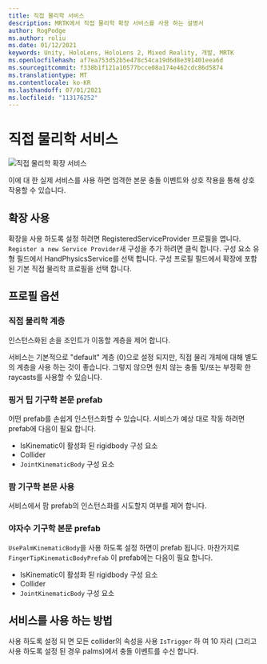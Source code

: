 ```yaml
---
title: 직접 물리학 서비스
description: MRTK에서 직접 물리학 확장 서비스를 사용 하는 설명서
author: RogPodge
ms.author: roliu
ms.date: 01/12/2021
keywords: Unity, HoloLens, HoloLens 2, Mixed Reality, 개발, MRTK
ms.openlocfilehash: af7ea753d52b5e478c54ca19d6d8e391401eea6d
ms.sourcegitcommit: f338b1f121a10577bcce08a174e462cdc86d5874
ms.translationtype: MT
ms.contentlocale: ko-KR
ms.lasthandoff: 07/01/2021
ms.locfileid: "113176252"
---
```

# <a name="hand-physics-service"></a>직접 물리학 서비스

![직접 물리학 확장 서비스](../images/hand-physics/MRTK_UX_HandPhysics_Main.jpg)

이에 대 한 실제 서비스를 사용 하면 엄격한 본문 충돌 이벤트와 상호 작용을 통해 상호 작용할 수 있습니다.

## <a name="enabling-the-extension"></a>확장 사용

확장을 사용 하도록 설정 하려면 RegisteredServiceProvider 프로필을 엽니다. `Register a new Service Provider`새 구성을 추가 하려면 클릭 합니다. 구성 요소 유형 필드에서 HandPhysicsService를 선택 합니다. 구성 프로필 필드에서 확장에 포함 된 기본 직접 물리학 프로필을 선택 합니다.

## <a name="profile-options"></a>프로필 옵션

### <a name="hand-physics-layer"></a>직접 물리학 계층

인스턴스화된 손을 조인트가 이동할 계층을 제어 합니다.

서비스는 기본적으로 "default" 계층 (0)으로 설정 되지만, 직접 물리 개체에 대해 별도의 계층을 사용 하는 것이 좋습니다. 그렇지 않으면 원치 않는 충돌 및/또는 부정확 한 raycasts를 사용할 수 있습니다.

### <a name="finger-tip-kinematic-body-prefab"></a>핑거 팁 기구학 본문 prefab

어떤 prefab를 손쉽게 인스턴스화할 수 있습니다. 서비스가 예상 대로 작동 하려면 prefab에 다음이 필요 합니다.

- IsKinematic이 활성화 된 rigidbody 구성 요소
- Collider
- `JointKinematicBody` 구성 요소

### <a name="use-palm-kinematic-body"></a>팜 기구학 본문 사용

서비스에서 팜 prefab의 인스턴스화를 시도할지 여부를 제어 합니다.

### <a name="palm-kinematic-body-prefab"></a>야자수 기구학 본문 prefab

`UsePalmKinematicBody`을 사용 하도록 설정 하면이 prefab 됩니다. 마찬가지로 `FingerTipKinematicBodyPrefab` 이 prefab에는 다음이 필요 합니다.

- IsKinematic이 활성화 된 rigidbody 구성 요소
- Collider
- `JointKinematicBody` 구성 요소

## <a name="how-to-use-the-service"></a>서비스를 사용 하는 방법

사용 하도록 설정 되 면 모든 collider의 속성을 사용 `IsTrigger` 하 여 10 자리 (그리고 사용 하도록 설정 된 경우 palms)에서 충돌 이벤트를 수신 합니다.
